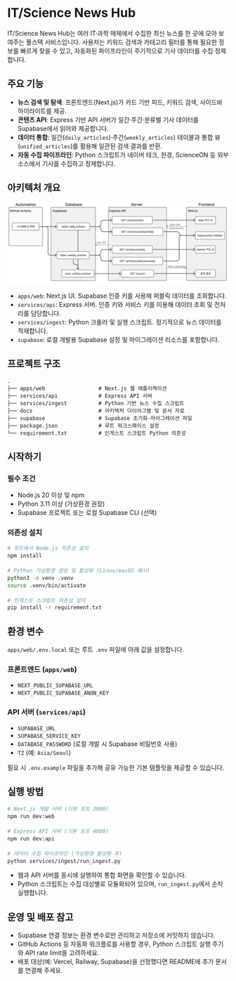 # IT/Science News Hub

IT/Science News Hub는 여러 IT·과학 매체에서 수집한 최신 뉴스를 한 곳에 모아 보여주는 풀스택 서비스입니다. 사용자는 키워드 검색과 카테고리 필터를 통해 필요한 정보를 빠르게 찾을 수 있고, 자동화된 파이프라인이 주기적으로 기사 데이터를 수집·정제합니다.

## 주요 기능

- **뉴스 검색 및 탐색**: 프론트엔드(Next.js)가 카드 기반 피드, 키워드 검색, 사이드바 하이라이트를 제공.
- **콘텐츠 API**: Express 기반 API 서버가 일간·주간·분류별 기사 데이터를 Supabase에서 읽어와 제공합니다.
- **데이터 통합**: 일간(`daily_articles`)·주간(`weekly_articles`) 테이블과 통합 뷰(`unified_articles`)를 활용해 일관된 검색 결과를 반환.
- **자동 수집 파이프라인**: Python 스크립트가 네이버 테크, 한경, ScienceON 등 외부 소스에서 기사를 수집하고 정제합니다.

## 아키텍처 개요

![System Architecture](./docs/presentation/diagram/system_architecture.png)

- `apps/web`: Next.js UI. Supabase 인증 키를 사용해 퍼블릭 데이터를 조회합니다.
- `services/api`: Express 서버. 인증 키와 서비스 키를 이용해 데이터 조회 및 전처리를 담당합니다.
- `services/ingest`: Python 크롤러 및 실행 스크립트. 정기적으로 뉴스 데이터를 적재합니다.
- `supabase`: 로컬 개발용 Supabase 설정 및 마이그레이션 리소스를 포함합니다.

## 프로젝트 구조

```text
.
├── apps/web                 # Next.js 웹 애플리케이션
├── services/api             # Express API 서버
├── services/ingest          # Python 기반 뉴스 수집 스크립트
├── docs                     # 아키텍처 다이어그램 및 문서 자료
├── supabase                 # Supabase 초기화·마이그레이션 파일
├── package.json             # 루트 워크스페이스 설정
└── requirement.txt          # 인게스트 스크립트 Python 의존성
```

## 시작하기

### 필수 조건

- Node.js 20 이상 및 npm
- Python 3.11 이상 (가상환경 권장)
- Supabase 프로젝트 또는 로컬 Supabase CLI (선택)

### 의존성 설치

```bash
# 루트에서 Node.js 의존성 설치
npm install

# Python 가상환경 생성 및 활성화 (Linux/macOS 예시)
python3 -m venv .venv
source .venv/bin/activate

# 인게스트 스크립트 의존성 설치
pip install -r requirement.txt
```

## 환경 변수

`apps/web/.env.local` 또는 루트 `.env` 파일에 아래 값을 설정합니다.

### 프론트엔드 (`apps/web`)

- `NEXT_PUBLIC_SUPABASE_URL`
- `NEXT_PUBLIC_SUPABASE_ANON_KEY`

### API 서버 (`services/api`)

- `SUPABASE_URL`
- `SUPABASE_SERVICE_KEY`
- `DATABASE_PASSWORD` (로컬 개발 시 Supabase 비밀번호 사용)
- `TZ` (예: `Asia/Seoul`)

필요 시 `.env.example` 파일을 추가해 공유 가능한 기본 템플릿을 제공할 수 있습니다.

## 실행 방법

```bash
# Next.js 개발 서버 (기본 포트 3000)
npm run dev:web

# Express API 서버 (기본 포트 4000)
npm run dev:api

# 데이터 수집 파이프라인 (가상환경 활성화 후)
python services/ingest/run_ingest.py
```

- 웹과 API 서버를 동시에 실행하여 통합 화면을 확인할 수 있습니다.
- Python 스크립트는 수집 대상별로 모듈화되어 있으며, `run_ingest.py`에서 순차 실행합니다.

## 운영 및 배포 참고

- Supabase 연결 정보는 환경 변수로만 관리하고 저장소에 커밋하지 않습니다.
- GitHub Actions 등 자동화 워크플로를 사용할 경우, Python 스크립트 실행 주기와 API rate limit을 고려하세요.
- 배포 대상(예: Vercel, Railway, Supabase)을 선정했다면 README에 추가 문서를 연결해 주세요.
